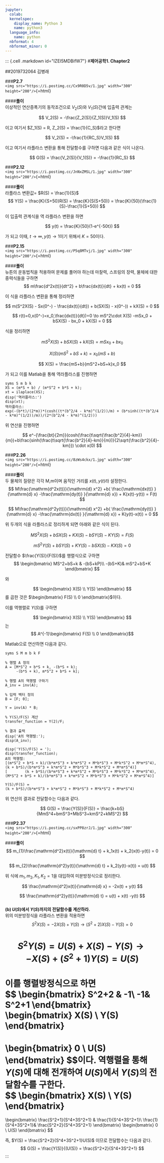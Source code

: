 ```yaml
---
jupyter:
  colab:
  kernelspec:
    display_name: Python 3
    name: python3
  language_info:
    name: python
  nbformat: 4
  nbformat_minor: 0
---
```


::: {.cell .markdown id="IZEI5MDBifW7"}
\#**제어공학1. Chapter2**

##2019732064 김병래

\###**P2.7**\
`<img src="https://i.postimg.cc/Cx9R0D5v/1.jpg"
width="300" height="200"/>`{=html}

\####**풀이**\
이상적인 연산증폭기의 동작조건으로 $V_2(S)$와 $V_1(S)$간에 입출력 관계는

$$
V_2(S) = -\frac{Z_2(S)}{Z_1(S)}V_1(S)
$$

이고 여기서 $Z_1(S) = R, Z_2(S) = \frac{1}{C_S}$라고 한다면

$$
V_2(S) = -\frac{1}{RC_S}V_1(S)
$$

이고 여기서 라플라스 변환을 통해 전달함수를 구하면 다음과 같은 식이
나온다.

$$
G(S) = \frac{V_2(S)}{V_1(S)} = -\frac{1}{RC_S}
$$

\###**P2.12**\
`<img src="https://i.postimg.cc/JnNxZMSL/1.jpg"
width="300" height="200"/>`{=html}

\####**풀이**\
라플라스 변환값= $R(S) = \frac{1}{S}$ $$
Y(S) = \frac{K}{S+50}R(S) = \frac{K}{S(S+50)} = \frac{K}{50}(\frac{1}{S}-\frac{1}{S+50})
$$

이 입출력 관계식을 역 라플라스 변환을 하면

$$
y(t) = \frac{K}{50}(1-e^{-50t})
$$

가 되고 이때, $t \to \infty, y(t) \to 1$이기 위해서 $K=50$이다.

\###**P2.15**\
`<img src="https://i.postimg.cc/P5q8MTvj/1.jpg"
width="300" height="200"/>`{=html}

\####**풀이**\
뉴튼의 운동법칙을 적용하여 문제를 풀어야 하는데 마찰력, 스프링의 장력,
물체에 대한 중력식들을 구하면\
$$
m\frac{d^2x(t)}{dt^2} + b\frac{dx(t)}{dt} + kx(t) = 0
$$

이 식을 라플라스 변환을 통해 정리하면

$$
m(S^2X(S) - Sx(0^-) - \frac{dx(t)}{dt}) + b(SX(S) - x(0^-)) + kX(S) = 0
$$

$$
r(t)=0,x(0^-)=x_0,\frac{dx(t)}{dt})=0 \to mS^2\cdot X(S) -mSx_0 + bSX(S) - bx_0 + kX(S) = 0
$$

식을 정리하면

$$
mS^2X(S) + bSX(S) + kX(S) = mSx_0 + bx_0
$$

$$
X(S)(mS^2+bS+k) = x_0(mS+b)
$$

$$
X(S) = \frac{mS+b}{mS^2+bS+k}x_0
$$

가 되고 이를 Matlab을 통해 역라플라스를 진행하면

    syms S m b k
    XS = (m*S + b) / (m*S^2 + b*S + k);
    xt = ilaplace(XS);
    disp('역라플라스:')
    disp(xt);
    역라플라스:
    exp(-(b*t)/(2*m))*(cosh((t*(b^2/4 - k*m)^(1/2))/m) + (b*sinh((t*(b^2/4 - k*m)^(1/2))/m))/(2*(b^2/4 - k*m)^(1/2)))

위 연산을 진행하면

$$
e^-{\frac{bt}{2m}}(cosh(\frac{t\sqrt{\frac{b^2}{4}-km}}{m})+b\frac{sinh(\frac{t\sqrt{\frac{b^2}{4}-km}}{m})}{2\sqrt{\frac{b^2}{4}-km}}) \cdot x(0)
$$

\###**P2.26**\
`<img src="https://i.postimg.cc/8zWs4ckx/1.jpg"
width="300" height="200"/>`{=html}

\####**풀이**\
두 물체의 질량은 각각 M,m이며 움직인 거리를 $x(t), y(t)$라 설정한다.\
$$
M\frac{\mathrm{d^2x(t)}}{\mathrm{d} x^2} +b( \frac{\mathrm{dx(t)} }{\mathrm{d} x} -\frac{\mathrm{dy(t)} }{\mathrm{d} x}) + K(x(t)-y(t)) = F(t)
$$

$$
M\frac{\mathrm{d^2y(t)}}{\mathrm{d} x^2} +b( \frac{\mathrm{dy(t)} }{\mathrm{d} x} -\frac{\mathrm{dx(t)} }{\mathrm{d} x}) + K(y(t)-x(t)) = 0
$$

위 두개의 식을 라플라스로 정리하게 되면 아래와 같은 식이 된다.

$$
MS^2X(S) +bSX(S) + KX(S) - bSY(S) - KY(S) = F(S)
$$

$$
mS^2Y(S) +bSY(S) + KY(S) - bSX(S) - KX(S) = 0
$$

전달함수 $\frac{Y(S)}{F(S)}$를 행렬식으로 구하면\
$$
\begin{bmatrix} MS^2+bS+k & -(bS+kP)\\
 -(bS+K)& mS^2+bS+K
\end{bmatrix}
$$

와

$$
\begin{bmatrix}
X(S) \\
Y(S)
\end{bmatrix}
$$를 곱한 것은 $\begin{bmatrix} F(S) \\ 0 \end{bmatrix}$이다.

이를 역행렬로 $Y(S)$를 구하면

$$ \begin{bmatrix}
X(S) \\
Y(S)
\end{bmatrix}
$$는 $$
A^{-1}\begin{bmatrix}
F(S) \\
0
\end{bmatrix}$$

Matlab으로 연산하면 다음과 같다.

    syms S M m b k F

    % 행렬 A 정의
    A = [M*S^2 + b*S + k, -(b*S + k);
         -(b*S + k), m*S^2 + b*S + k];

    % 행렬 A의 역행렬 구하기
    A_inv = inv(A);

    % 입력 벡터 정의
    B = [F; 0];

    Y = inv(A) * B;

    % Y(S)/F(S) 계산
    transfer_function = Y(2)/F;

    % 결과 출력
    disp('A의 역행렬:');
    disp(A_inv);

    disp('Y(S)/F(S) = ');
    disp(transfer_function);
    A의 역행렬:
    [(m*S^2 + b*S + k)/(b*m*S^3 + k*m*S^2 + M*b*S^3 + M*k*S^2 + M*m*S^4),         (k + b*S)/(b*m*S^3 + k*m*S^2 + M*b*S^3 + M*k*S^2 + M*m*S^4)]
    [        (k + b*S)/(b*m*S^3 + k*m*S^2 + M*b*S^3 + M*k*S^2 + M*m*S^4), (M*S^2 + b*S + k)/(b*m*S^3 + k*m*S^2 + M*b*S^3 + M*k*S^2 + M*m*S^4)]
     
    Y(S)/F(S) =
    (k + b*S)/(b*m*S^3 + k*m*S^2 + M*b*S^3 + M*k*S^2 + M*m*S^4)

위 연산의 결과로 전달함수는 다음과 같다.

$$
G(S) = \frac{Y(S)}{F(S)} = \frac{k+bS}{MmS^4+bmS^3+MbS^3+kmS^2+kMS^2}
$$

\###**P2.37**\
`<img src="https://i.postimg.cc/sxPP8zrJ/1.jpg"
width="300" height="200"/>`{=html}

\####**풀이**\
$$
m_{1}\frac{\mathrm{d^2}x(t)}{\mathrm{d} t} + k_1x(t) + k_2(x(t)-y(t)) = 0
$$

$$
m_{2}\frac{\mathrm{d^2}y(t)}{\mathrm{d} t} + k_2(y(t)-x(t)) = u(t)
$$

위 식에 $m_1, m_2, K_1, K_2 = 1$을 대입하여 미분방정식으로 정리한다.

$$
\frac{\mathrm{d^2}x(t)}{\mathrm{d} x} = -2x(t) + y(t)
$$

$$
\frac{\mathrm{d^2}y(t)}{\mathrm{d} t} = u(t) + x(t) -y(t)
$$\
**(b) $U(S)$에서 $Y(S)$까지의 전달함수를 계산하라.**\
위의 미분방정식을 라플라스 변환을 적용하면\
$$
S^2X(S) = -2X(S) + Y(S) \to (S^2+2)X(S) - Y(S) = 0
$$

$$
S^2Y(S) = U(S) + X(S) - Y(S) \to -X(S) + (S^2 + 1)Y(S) = U(S)
$$\
이를 행렬방정식으로 하면\
$$
\begin{bmatrix}
S^2+2 & -1\\
 -1& S^2+1
\end{bmatrix}
\begin{bmatrix}
X(S) \\
Y(S)
\end{bmatrix}
=
\begin{bmatrix}
0 \\
U(S)
\end{bmatrix}
$$이다. 역행렬을 통해 $Y(S)$에 대해 전개하여 $U(S)$에서 $Y(S)$의
전달함수를 구한다.\
$$
\begin{bmatrix}
X(S) \\
Y(S)
\end{bmatrix}
=
\begin{bmatrix}
\frac{S^2+1}{S^4+3S^2+1} & \frac{1}{S^4+3S^2+1}\\
\frac{1}{S^4+3S^2+1}& \frac{S^2+2}{S^4+3S^2+1}
\end{bmatrix}
\begin{bmatrix}
0 \\
U(S)
\end{bmatrix}
$$

즉, $Y(S) = \frac{S^2+2}{S^4+3S^2+1}U(S)$ 이므로 전달함수는 다음과 같다.
$$
G(S) = \frac{Y(S)}{(U(S)} = \frac{S^2+2}{S^4+3S^2+1}
$$
:::
